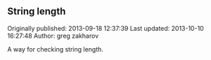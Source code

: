 ## String length 
Originally published: 2013-09-18 12:37:39 
Last updated: 2013-10-10 16:27:48 
Author: greg zakharov 
 
A way for checking string length.